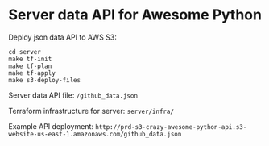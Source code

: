 # Server data API for Awesome Python

Deploy json data API to AWS S3: 

```
cd server
make tf-init
make tf-plan
make tf-apply
make s3-deploy-files
```

Server data API file: `/github_data.json`

Terraform infrastructure for server: `server/infra/`

Example API deployment: `http://prd-s3-crazy-awesome-python-api.s3-website-us-east-1.amazonaws.com/github_data.json`
